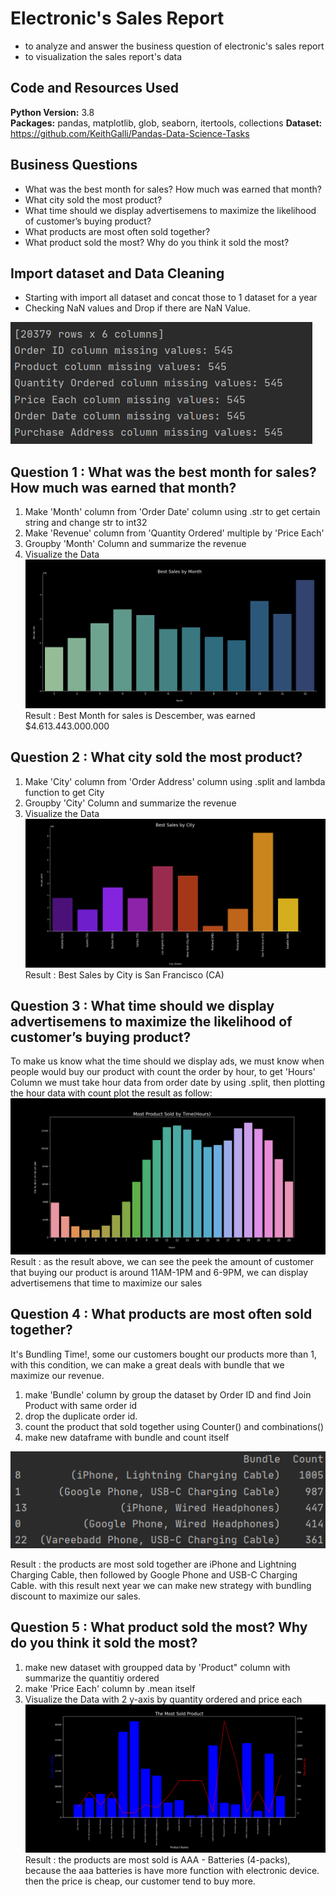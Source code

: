 # Electronic's Sales Report
 * to analyze and answer the business question of electronic's sales report
 * to visualization the sales report's data
 
 ## Code and Resources Used 
  **Python Version:** 3.8  
  **Packages:** pandas, matplotlib, glob, seaborn, itertools, collections
  **Dataset:**  https://github.com/KeithGalli/Pandas-Data-Science-Tasks  
  
 ## Business Questions
  - What was the best month for sales? How much was earned that month?
  - What city sold the most product?
  - What time should we display advertisemens to maximize the likelihood of customer’s buying product?
  - What products are most often sold together?
  - What product sold the most? Why do you think it sold the most?
 
 ## Import dataset and Data Cleaning
  * Starting with import all dataset and concat those to 1 dataset for a year
  * Checking NaN values and Drop if there are NaN Value.


![Figure 1](https://github.com/boxside/Electronic-s-Sale-Annual-Report/blob/main/Figure/missing_value.png)


 ## Question 1 : What was the best month for sales? How much was earned that month?
  1. Make 'Month' column from 'Order Date' column using .str to get certain string and change str to int32
  2. Make 'Revenue' column from 'Quantity Ordered' multiple by 'Price Each'
  3. Groupby 'Month' Column and summarize the revenue
  4. Visualize the Data
    ![Figure 2](https://github.com/boxside/Electronic-s-Sale-Annual-Report/blob/main/Figure/Figure_1.png)
  Result : Best Month for sales is Descember, was earned $4.613.443.000.000
 ## Question 2 : What city sold the most product?
  1. Make 'City' column from 'Order Address' column using .split and lambda function to get City
  3. Groupby 'City' Column and summarize the revenue
  4. Visualize the Data
  ![Figure 3](https://github.com/boxside/Electronic-s-Sale-Annual-Report/blob/main/Figure/Figure_2.png)
  Result : Best Sales by City is San Francisco (CA)
 ## Question 3 : What time should we display advertisemens to maximize the likelihood of customer’s buying product?
   To make us know what the time should we display ads, we must know when people would buy our product with count the order by hour,
  to get 'Hours' Column we must take hour data from order date by using .split, then plotting the hour data with count plot the result
  as follow:
  ![Figure 4](https://github.com/boxside/Electronic-s-Sale-Annual-Report/blob/main/Figure/Figure_3.png)
  Result : as the result above, we can see the peek the amount of customer that buying our product is around 11AM-1PM and 6-9PM,
  we can display advertisemens that time to maximize our sales
 ## Question 4 : What products are most often sold together?
   It's Bundling Time!, some our customers bought our products more than 1, with this condition, we can make a great deals with bundle
  that we maximize our revenue.
  1. make 'Bundle' column by group the dataset by Order ID and find Join Product with same order id
  2. drop the duplicate order id.
  3. count the product that sold together using Counter() and combinations()
  4. make new dataframe with bundle and count itself
  
  
 ![Figure 5](https://github.com/boxside/Electronic-s-Sale-Annual-Report/blob/main/Figure/Figure_5.png)
  
  Result : the products are most sold together are iPhone and Lightning Charging Cable, then followed by Google Phone and USB-C Charging Cable.
  with this result next year we can make new strategy with bundling discount to maximize our sales.
 ## Question 5 : What product sold the most? Why do you think it sold the most?
  1. make new dataset with groupped data by 'Product" column with summarize the quantitiy ordered
  2. make 'Price Each' column by .mean itself  
  4. Visualize the Data with 2 y-axis by quantity ordered and price each
  ![Figure 5](https://github.com/boxside/Electronic-s-Sale-Annual-Report/blob/main/Figure/Figure_4.png)
  Result : the products are most sold is AAA - Batteries (4-packs), because the aaa batteries is have more function with electronic device.
  then the price is cheap, our customer tend to buy more.
  
  
